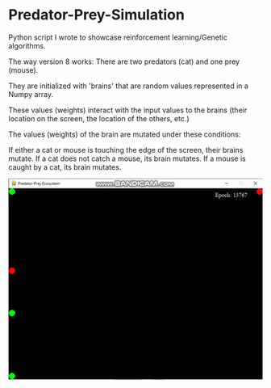 # Predator-Prey-Simulation
Python script I wrote to showcase reinforcement learning/Genetic algorithms.

The way version 8 works:
There are two predators (cat) and one prey (mouse).

They are initialized with 'brains' that are random values represented in a Numpy array. 

These values (weights) interact with the input values to the brains (their location on the screen, the location of the others, etc.)

The values (weights) of the brain are mutated under these conditions:

If either a cat or mouse is touching the edge of the screen, their brains mutate.
If a cat does not catch a mouse, its brain mutates.
If a mouse is caught by a cat, its brain mutates.

![](demo.gif)





